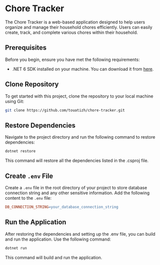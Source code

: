 # Chore Tracker

The Chore Tracker is a web-based application designed to help users organize and manage their household chores efficiently. Users can easily create, track, and complete various chores within their household.

## Prerequisites

Before you begin, ensure you have met the following requirements:
- .NET 6 SDK installed on your machine. You can download it from [here](https://dotnet.microsoft.com/download/dotnet/6.0).

## Clone Repository

To get started with this project, clone the repository to your local machine using Git:

```bash
git clone https://github.com/touatizh/chore-tracker.git
```

## Restore Dependencies

Navigate to the project directory and run the following command to restore dependencies:

```bash
dotnet restore
```
This command will restore all the dependencies listed in the .csproj file.

## Create `.env` File
Create a `.env` file in the root directory of your project to store database connection string and any other sensitive information. Add the following content to the `.env` file:

```makefile
DB_CONNECTION_STRING=your_database_connection_string
```

## Run the Application
After restoring the dependencies and setting up the .env file, you can build and run the application. Use the following command:

```bash
dotnet run
```
This command will build and run the application.


